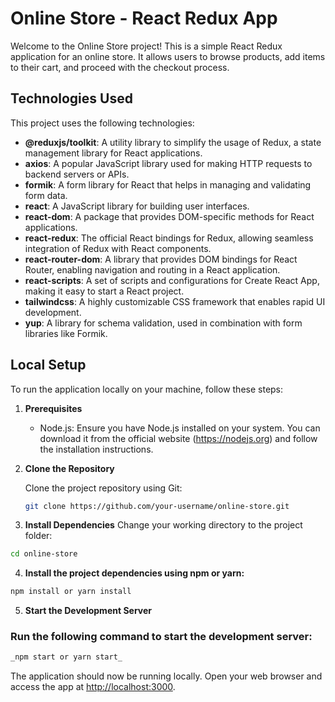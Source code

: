 # Online Store - React Redux App

Welcome to the Online Store project! This is a simple React Redux application for an online store. It allows users to browse products, add items to their cart, and proceed with the checkout process.

## Technologies Used

This project uses the following technologies:

- **@reduxjs/toolkit**: A utility library to simplify the usage of Redux, a state management library for React applications.
- **axios**: A popular JavaScript library used for making HTTP requests to backend servers or APIs.
- **formik**: A form library for React that helps in managing and validating form data.
- **react**: A JavaScript library for building user interfaces.
- **react-dom**: A package that provides DOM-specific methods for React applications.
- **react-redux**: The official React bindings for Redux, allowing seamless integration of Redux with React components.
- **react-router-dom**: A library that provides DOM bindings for React Router, enabling navigation and routing in a React application.
- **react-scripts**: A set of scripts and configurations for Create React App, making it easy to start a React project.
- **tailwindcss**: A highly customizable CSS framework that enables rapid UI development.
- **yup**: A library for schema validation, used in combination with form libraries like Formik.

## Local Setup

To run the application locally on your machine, follow these steps:

1. **Prerequisites**

   - Node.js: Ensure you have Node.js installed on your system. You can download it from the official website (https://nodejs.org) and follow the installation instructions.

2. **Clone the Repository**

   Clone the project repository using Git:

   ```bash
   git clone https://github.com/your-username/online-store.git
   ```

3. **Install Dependencies**
   Change your working directory to the project folder:

```bash
cd online-store
```

4. **Install the project dependencies using npm or yarn:**

```bash
npm install or yarn install
```

5. **Start the Development Server**

### Run the following command to start the development server:

```bash
_npm start or yarn start_
```

The application should now be running locally. Open your web browser and access the app at [http://localhost:3000](http://localhost:3000).
